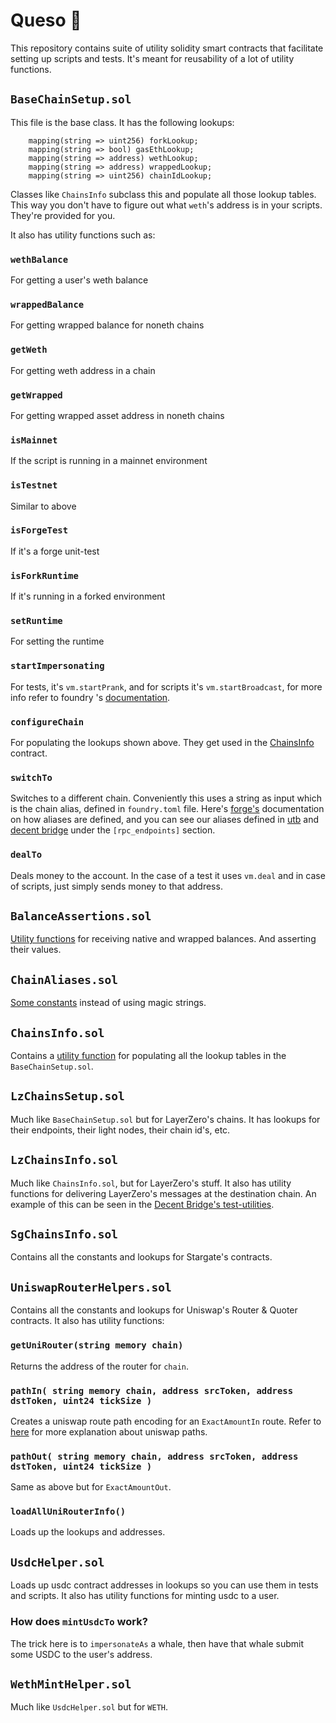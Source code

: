 # Queso 🧀

This repository contains suite of utility solidity smart contracts that
facilitate setting up scripts and tests. It's meant for reusability of
a lot of utility functions.

## `BaseChainSetup.sol`

This file is the base class. It has the following lookups:

```
    mapping(string => uint256) forkLookup;
    mapping(string => bool) gasEthLookup;
    mapping(string => address) wethLookup;
    mapping(string => address) wrappedLookup;
    mapping(string => uint256) chainIdLookup;
```

Classes like `ChainsInfo` subclass this and populate all those
lookup tables. This way you don't have to figure out
what `weth`'s address is in your scripts. They're provided
for you.

It also has utility functions such as:

### `wethBalance`

For getting a user's weth balance

### `wrappedBalance`

For getting wrapped balance for noneth chains

### `getWeth`

For getting weth address in a chain

### `getWrapped`

For getting wrapped asset address in noneth chains

### `isMainnet`

If the script is running in a mainnet environment

### `isTestnet`

Similar to above

### `isForgeTest`

If it's a forge unit-test

### `isForkRuntime`

If it's running in a forked environment

### `setRuntime`

For setting the runtime

### `startImpersonating`

For tests, it's `vm.startPrank`, and for scripts
it's `vm.startBroadcast`, for more info refer to
foundry 's [documentation](https://book.getfoundry.sh/cheatcodes/start-prank).

### `configureChain`

For populating the lookups shown above. They get used in the [ChainsInfo](src/ChainsInfo.sol)
contract.

### `switchTo`

Switches to a different chain. Conveniently this uses
a string as input which is the chain alias, defined in `foundry.toml` file.
Here's
[forge's](https://book.getfoundry.sh/cheatcodes/rpc?highlight=rpc_endpoints#examples)
documentation on how aliases are defined, and you can see
our aliases defined in
[utb](https://github.com/decentxyz/utb/blob/main/foundry.toml)
and
[decent bridge](https://github.com/decentxyz/decent-bridge/blob/main/foundry.toml)
under the `[rpc_endpoints]` section.

### `dealTo`

Deals money to the account. In the case of a test it uses `vm.deal`
and in case of scripts, just simply sends money to that address.

## `BalanceAssertions.sol`

[Utility functions](./src/BalanceAssertions.sol) for receiving native and wrapped balances. And asserting their values.

## `ChainAliases.sol`

[Some constants](./src/ChainAliases.sol) instead of using magic strings.

## `ChainsInfo.sol`

Contains a [utility function](./src/ChainsInfo.sol#L86) for populating all the lookup tables in the
`BaseChainSetup.sol`.

## `LzChainsSetup.sol`

Much like `BaseChainSetup.sol` but for LayerZero's chains. It has lookups for
their endpoints, their light nodes, their chain id's, etc.

## `LzChainsInfo.sol`

Much like `ChainsInfo.sol`, but for LayerZero's stuff. It also has utility functions for
delivering LayerZero's messages at the destination chain. An example of this can be seen
in the
[Decent Bridge's test-utilities](https://github.com/decentxyz/decent-bridge/blob/main/test/common/AliceAndBobScenario.sol#L93).

## `SgChainsInfo.sol`

Contains all the constants and lookups for Stargate's contracts.

## `UniswapRouterHelpers.sol`

Contains all the constants and lookups for Uniswap's Router & Quoter contracts.
It also has utility functions:

### `getUniRouter(string memory chain)`

Returns the address of the router for `chain`.

### `pathIn( string memory chain, address srcToken, address dstToken, uint24 tickSize )`

Creates a uniswap route path encoding for an `ExactAmountIn` route.
Refer to
[here](https://uniswapv3book.com/milestone_4/path.html?highlight=path#swap-path)
for more explanation about uniswap paths.

### `pathOut( string memory chain, address srcToken, address dstToken, uint24 tickSize )`

Same as above but for `ExactAmountOut`.

### `loadAllUniRouterInfo()`

Loads up the lookups and addresses.

## `UsdcHelper.sol`

Loads up usdc contract addresses in lookups so you can use them in tests and
scripts. It also has utility functions for minting usdc to a user.

### How does `mintUsdcTo` work?

The trick
here is to `impersonateAs` a whale, then have that whale submit some USDC to
the user's address.

## `WethMintHelper.sol`

Much like `UsdcHelper.sol` but for `WETH`.
